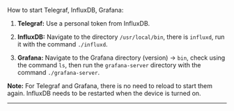 How to start Telegraf, InfluxDB, Grafana:

1) **Telegraf:**
   Use a personal token from InfluxDB.

2) **InfluxDB:**
   Navigate to the directory `/usr/local/bin`, there is `influxd`, run it with the command `./influxd`.

3) **Grafana:**
   Navigate to the Grafana directory (version) -> `bin`, check using the command `ls`, then run the `grafana-server` directory with the command `./grafana-server`.

**Note:** For Telegraf and Grafana, there is no need to reload to start them again. InfluxDB needs to be restarted when the device is turned on.

---
